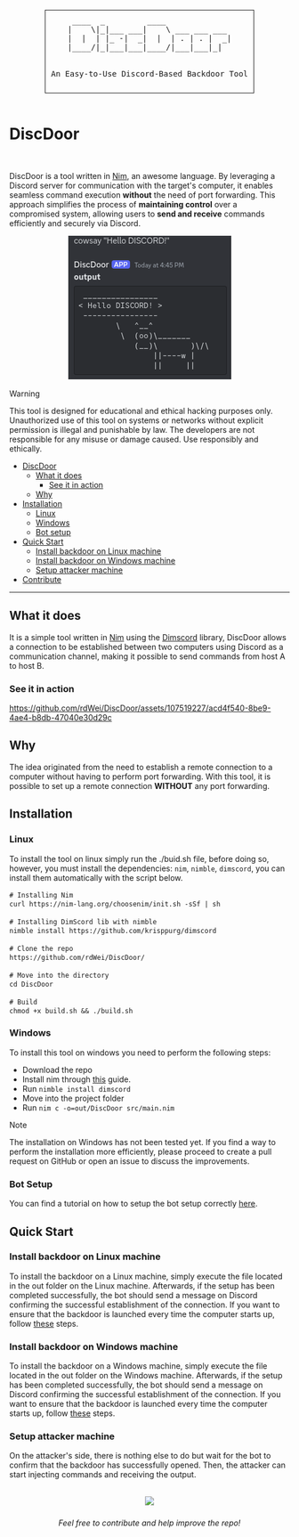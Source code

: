 <div align="center">
  <pre style="display: inline-block; border: 1px solid; padding: 10px;">
 ____  _         ____              
|    \|_|___ ___|    \ ___ ___ ___ 
|  |  | |_ -|  _|  |  | . | . |  _|
|____/|_|___|___|____/|___|___|_|  
<br>
An Easy-to-Use Discord-Based Backdoor Tool
 </pre>
</div>

# DiscDoor  

<div style="display: inline;">
    <img src="https://img.shields.io/badge/written in-nim-2C3333" alt=""/>
    <img src="https://img.shields.io/badge/version-v0.0.1-2C3333" alt=""/>
</div>

<br>

DiscDoor is a tool written in [Nim](https://nim-lang.org/), an awesome language. By leveraging a Discord server for communication with the target's computer, it enables seamless command execution **without** the need of port forwarding. This approach simplifies the process of **maintaining control** over a compromised system, allowing users to **send and receive** commands efficiently and securely via Discord.

<div align="center">
    <img src="images/cowsay.png" alt="Description of the image"/>
</div>

>[!WARNING]
>This tool is designed for educational and ethical hacking purposes only. Unauthorized use of this tool on systems or networks without explicit permission is illegal and punishable by law. The developers are not responsible for any misuse or damage caused. Use responsibly and ethically.

- [DiscDoor](#DiscDoor)
    - [What it does](#What-it-does)
        - [See it in action](#See-it-in-action)
    - [Why](#Why)
- [Installation](#Installation)
    - [Linux](#Linux)
    - [Windows](#Windows)
    - [Bot setup](https://github.com/rdWei/DiscDoor/blob/main/docs/BOTSETUP.md)
- [Quick Start](#Quick-Start)
    - [Install backdoor on Linux machine](#Install-backdoor-on-Linux-machine)
    - [Install backdoor on Windows machine](#Install-backdoor-on-Windows-machine)
    - [Setup attacker machine](#Setup-attacker-machine)
- [Contribute](#end-of-file)

---

## What it does

It is a simple tool written in [Nim](https://nim-lang.org/) using the [Dimscord](https://github.com/krisppurg/dimscord) library, DiscDoor allows a connection to be established between two computers using Discord as a communication channel, making it possible to send commands from host A to host B.

### See it in action

https://github.com/rdWei/DiscDoor/assets/107519227/acd4f540-8be9-4ae4-b8db-47040e30d29c

## Why

The idea originated from the need to establish a remote connection to a computer without having to perform port forwarding. With this tool, it is possible to set up a remote connection **WITHOUT** any port forwarding.

## Installation

### Linux

To install the tool on linux simply run the ./buid.sh file, before doing so, however, you must install the dependencies: `nim`, `nimble`, `dimscord`, you can install them automatically with the script below.

```
# Installing Nim
curl https://nim-lang.org/choosenim/init.sh -sSf | sh

# Installing DimScord lib with nimble
nimble install https://github.com/krisppurg/dimscord

# Clone the repo
https://github.com/rdWei/DiscDoor/

# Move into the directory
cd DiscDoor

# Build
chmod +x build.sh && ./build.sh
```

### Windows

To install this tool on windows you need to perform the following steps:

- Download the repo
- Install nim through [this](https://nim-lang.org/install_windows.html) guide.
- Run `nimble install dimscord`
- Move into the project folder
- Run `nim c -o=out/DiscDoor src/main.nim`

>[!NOTE]
>The installation on Windows has not been tested yet. If you find a way to perform the installation more efficiently, please proceed to create a pull request on GitHub or open an issue to discuss the improvements.

### Bot Setup

You can find a tutorial on how to setup the bot setup correctly [here](https://github.com/rdWei/DiscDoor/blob/main/docs/BOTSETUP.md).

## Quick Start

### Install backdoor on Linux machine

To install the backdoor on a Linux machine, simply execute the file located in the out folder on the Linux machine. Afterwards, if the setup has been completed successfully, the bot should send a message on Discord confirming the successful establishment of the connection.
If you want to ensure that the backdoor is launched every time the computer starts up, follow [these](https://www.simplified.guide/linux/automatically-run-program-on-startup) steps. 

### Install backdoor on Windows machine

To install the backdoor on a Windows machine, simply execute the file located in the out folder on the Windows machine. Afterwards, if the setup has been completed successfully, the bot should send a message on Discord confirming the successful establishment of the connection.
If you want to ensure that the backdoor is launched every time the computer starts up, follow [these](https://www.youtube.com/watch?v=KwwDaziEgII) steps.

### Setup attacker machine

On the attacker's side, there is nothing else to do but wait for the bot to confirm that the backdoor has successfully opened. Then, the attacker can start injecting commands and receiving the output.

<br>

<div align="center">

<img src="https://kratikal.com/blog/wp-content/uploads/2023/02/key-click-typing-1.gif">

<h6><i>Feel free to contribute and help improve the repo!</i></h6>

</div>

<a name="end-of-file"></a>
